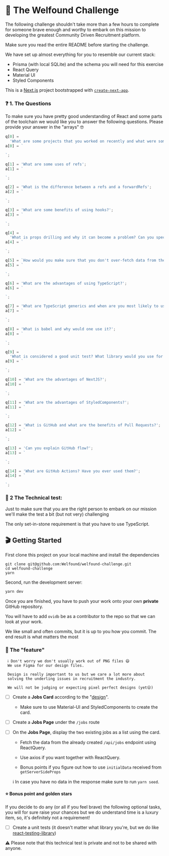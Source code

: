 # 🎉 The Welfound Challenge

The following challenge shouldn't take more than a few hours to complete for someone brave enough and worthy to embark on
this mission to developing the greatest Community Driven Recruitment platform.

Make sure you read the entire README before starting the challenge.

We have set up almost everything for you to resemble our current stack:

- Prisma (with local SQLite) and the schema you will need for this exercise
- React Query
- Material UI
- Styled Components

This is a [Next.js](https://nextjs.org/) project bootstrapped with [`create-next-app`](https://github.com/vercel/next.js/tree/canary/packages/create-next-app).

### ❓ 1. The Questions

To make sure you have pretty good understanding of React and some parts of the toolchain we would like you to answer
the following questions. Please provide your answer in the "arrays" 🤓

```typescript
q[0] =
  'What are some projects that you worked on recently and what were some of the challenges you had to overcome?';
a[0] = `

`;

q[1] = 'What are some uses of refs';
a[1] = `

`;

q[2] = 'What is the difference between a refs and a forwardRefs';
a[2] = `

`;

q[3] = 'What are some benefits of using hooks?';
a[3] = `

`;

q[4] =
  'What is props drilling and why it can become a problem? Can you specify ways to avoid it?';
a[4] = `

`;

q[5] = `How would you make sure that you don't over-fetch data from the server?`;
a[5] = `

`;

q[6] = 'What are the advantages of using TypeScript?';
a[6] = `

`;

q[7] = 'What are TypeScript generics and when are you most likely to use them?';
a[7] = `

`;

q[8] = 'What is babel and why would one use it?';
a[8] = `

`;

q[9] =
  'What is considered a good unit test? What library would you use for unit testing?';
a[9] = `

`;

q[10] = 'What are the advantages of NextJS?';
a[10] = `

`;

q[11] = 'What are the advantages of StyledComponents?';
a[11] = `

`;

q[12] = 'What is GitHub and what are the benefits of Pull Requests?';
a[12] = `

`;

q[13] = 'Can you explain GitHub flow?';
a[13] = `

`;

q[14] = 'What are GitHub Actions? Have you ever used them?';
a[14] = `

`;
```

### 🎯 2 The Technical test:

Just to make sure that you are the right person to embark on our mission we'll make the test a bit (but not very)
challenging

The only set-in-stone requirement is that you have to use TypeScript.

## 🎬 Getting Started

First clone this project on your local machine and install the dependencies

```
git clone git@github.com:Welfound/welfound-challenge.git
cd welfound-challenge
yarn
```

Second, run the development server:

```bash
yarn dev
```

Once you are finished, you have to push your work onto your own **private** GitHub repository.

You will have to add `ovidb` be as a contributor to the repo so that we can look at your work.

We like small and often commits, but it is up to you how you commit.
The end result is what matters the most

### 🧱 The "feature"

```
 ℹ️ Don't worry we don't usually work out of PNG files 😄
 We use Figma for our design files.

 Design is really important to us but we care a lot more about
 solving the underling issues in recruitment the industry.

 We will not be judging or expecting pixel perfect designs (yet😛)
```

- [ ] Create a **Jobs Card** according to the "[design](docs/features/shortlist/card.png)".

  - Make sure to use Material-UI and StyledComponents to create the card.

- [ ] Create a **Jobs Page** under the `/jobs` route
- [ ] On the **Jobs Page**, display the two existing jobs as a list using the card.

  - Fetch the data from the already created `/api/jobs` endpoint using ReactQuery.

  - Use axios if you want together with ReactQuery.

  - Bonus points if you figure out how to use `initialData` received from `getServerSideProps`

  ℹ️ In case you have no data in the response make sure to run `yarn seed`.

#### ⭐️ Bonus point and golden stars

If you decide to do any (or all if you feel brave) the following optional tasks, you will for sure raise your chances but
we do understand time is a luxury item, so, it's definitely not a requirement!

- [ ] Create a unit tests (it doesn't matter what library you're, but we do like [react-testing-library](https://testing-library.com/docs/react-testing-library/intro/))

⚠️ Please note that this technical test is private and not to be shared with anyone.

